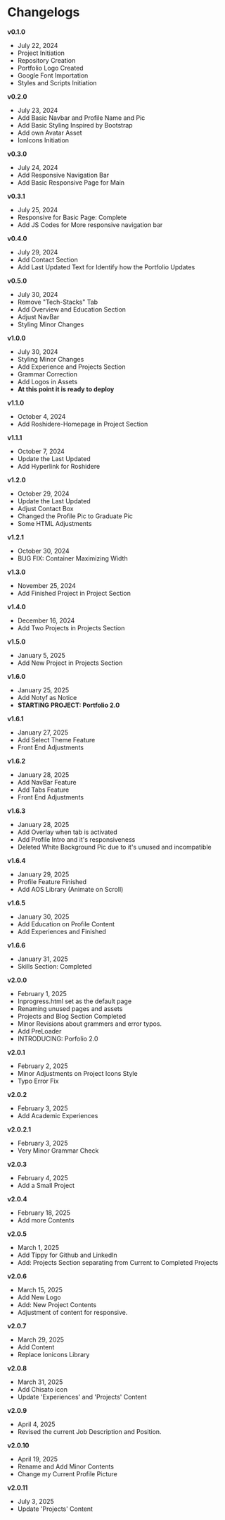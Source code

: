 # Changelogs

**v0.1.0**
- July 22, 2024
- Project Initiation
- Repository Creation
- Portfolio Logo Created
- Google Font Importation
- Styles and Scripts Initiation

**v0.2.0**
- July 23, 2024
- Add Basic Navbar and Profile Name and Pic
- Add Basic Styling Inspired by Bootstrap
- Add own Avatar Asset
- IonIcons Initiation

**v0.3.0**
- July 24, 2024
- Add Responsive Navigation Bar
- Add Basic Responsive Page for Main

**v0.3.1**
- July 25, 2024
- Responsive for Basic Page: Complete
- Add JS Codes for More responsive navigation bar

**v0.4.0**
- July 29, 2024
- Add Contact Section
- Add Last Updated Text for Identify how the Portfolio Updates

**v0.5.0**
- July 30, 2024
- Remove "Tech-Stacks" Tab
- Add Overview and Education Section
- Adjust NavBar
- Styling Minor Changes

**v1.0.0**
- July 30, 2024
- Styling Minor Changes
- Add Experience and Projects Section
- Grammar Correction
- Add Logos in Assets
- **At this point it is ready to deploy**

**v1.1.0**
- October 4, 2024
- Add Roshidere-Homepage in Project Section

**v1.1.1**
- October 7, 2024
- Update the Last Updated
- Add Hyperlink for Roshidere

**v1.2.0**
- October 29, 2024
- Update the Last Updated
- Adjust Contact Box
- Changed the Profile Pic to Graduate Pic
- Some HTML Adjustments

**v1.2.1**
- October 30, 2024
- BUG FIX: Container Maximizing Width

**v1.3.0**
- November 25, 2024
- Add Finished Project in Project Section

**v1.4.0**
- December 16, 2024
- Add Two Projects in Projects Section

**v1.5.0**
- January 5, 2025
- Add New Project in Projects Section

**v1.6.0**
- January 25, 2025
- Add Notyf as Notice
- **STARTING PROJECT: Portfolio 2.0**

**v1.6.1**
- January 27, 2025
- Add Select Theme Feature
- Front End Adjustments

**v1.6.2**
- January 28, 2025
- Add NavBar Feature
- Add Tabs Feature
- Front End Adjustments

**v1.6.3**
- January 28, 2025
- Add Overlay when tab is activated
- Add Profile Intro and it's responsiveness
- Deleted White Background Pic due to it's unused and incompatible

**v1.6.4**
- January 29, 2025
- Profile Feature Finished
- Add AOS Library (Animate on Scroll)

**v1.6.5**
- January 30, 2025
- Add Education on Profile Content
- Add Experiences and Finished

**v1.6.6**
- January 31, 2025
- Skills Section: Completed

**v2.0.0**
- February 1, 2025
- Inprogress.html set as the default page
- Renaming unused pages and assets
- Projects and Blog Section Completed
- Minor Revisions about grammers and error typos.
- Add PreLoader
- INTRODUCING: Porfolio 2.0

**v2.0.1**
- February 2, 2025
- Minor Adjustments on Project Icons Style
- Typo Error Fix

**v2.0.2**
- February 3, 2025
- Add Academic Experiences

**v2.0.2.1**
- February 3, 2025
- Very Minor Grammar Check

**v2.0.3**
- February 4, 2025
- Add a Small Project

**v2.0.4**
- February 18, 2025
- Add more Contents

**v2.0.5**
- March 1, 2025
- Add Tippy for Github and LinkedIn
- Add: Projects Section separating from Current to Completed Projects

**v2.0.6**
- March 15, 2025
- Add New Logo
- Add: New Project Contents
- Adjustment of content for responsive.

**v2.0.7**
- March 29, 2025
- Add Content
- Replace Ionicons Library

**v2.0.8**
- March 31, 2025
- Add Chisato icon
- Update 'Experiences' and 'Projects' Content

**v2.0.9**
- April 4, 2025
- Revised the current Job Description and Position.

**v2.0.10**
- April 19, 2025
- Rename and Add Minor Contents
- Change my Current Profile Picture

**v2.0.11**
- July 3, 2025
- Update 'Projects' Content